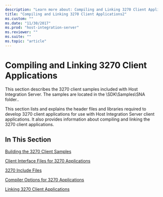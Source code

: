 ```yaml
---
description: "Learn more about: Compiling and Linking 3270 Client Applications"
title: "Compiling and Linking 3270 Client Applications2"
ms.custom: ""
ms.date: "11/30/2017"
ms.prod: "host-integration-server"
ms.reviewer: ""
ms.suite: ""
ms.topic: "article"
---
```

# Compiling and Linking 3270 Client Applications
This section describes the 3270 client samples included with Host Integration Server. The samples are located in the \SDK\Samples\SNA folder..  
  
 This section lists and explains the header files and libraries required to develop 3270 client applications for use with Host Integration Server client applications. It also provides information about compiling and linking the 3270 client applications.  
  
## In This Section  
 [Building the 3270 Client Samples](../core/building-the-3270-client-samples1.md)  
  
 [Client Interface Files for 3270 Applications](../core/client-interface-files-for-3270-applications2.md)  
  
 [3270 Include Files](../core/3270-include-files1.md)  
  
 [Compiler Options for 3270 Applications](../core/compiler-options-for-3270-applications1.md)  
  
 [Linking 3270 Client Applications](../core/linking-3270-client-applications1.md)
